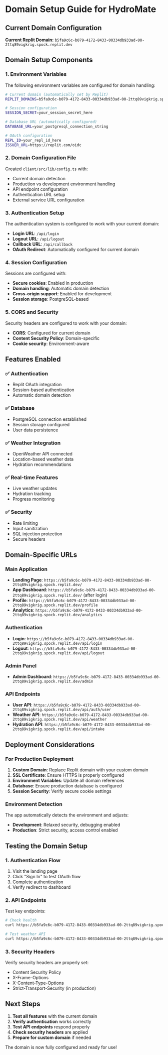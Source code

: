 # Domain Setup Guide for HydroMate

## Current Domain Configuration

**Current Replit Domain:** `b5fa9c6c-b079-4172-8433-00334db933ad-00-2ttq89vigkrig.spock.replit.dev`

## Domain Setup Components

### 1. Environment Variables
The following environment variables are configured for domain handling:

```bash
# Current domain (automatically set by Replit)
REPLIT_DOMAINS=b5fa9c6c-b079-4172-8433-00334db933ad-00-2ttq89vigkrig.spock.replit.dev

# Session configuration
SESSION_SECRET=your_session_secret_here

# Database URL (automatically configured)
DATABASE_URL=your_postgresql_connection_string

# OAuth configuration
REPL_ID=your_repl_id_here
ISSUER_URL=https://replit.com/oidc
```

### 2. Domain Configuration File
Created `client/src/lib/config.ts` with:
- Current domain detection
- Production vs development environment handling
- API endpoint configuration
- Authentication URL setup
- External service URL configuration

### 3. Authentication Setup
The authentication system is configured to work with your current domain:

- **Login URL**: `/api/login`
- **Logout URL**: `/api/logout`
- **Callback URL**: `/api/callback`
- **OAuth Redirect**: Automatically configured for current domain

### 4. Session Configuration
Sessions are configured with:
- **Secure cookies**: Enabled in production
- **Domain handling**: Automatic domain detection
- **Cross-origin support**: Enabled for development
- **Session storage**: PostgreSQL-based

### 5. CORS and Security
Security headers are configured to work with your domain:
- **CORS**: Configured for current domain
- **Content Security Policy**: Domain-specific
- **Cookie security**: Environment-aware

## Features Enabled

### ✅ Authentication
- Replit OAuth integration
- Session-based authentication
- Automatic domain detection

### ✅ Database
- PostgreSQL connection established
- Session storage configured
- User data persistence

### ✅ Weather Integration
- OpenWeather API connected
- Location-based weather data
- Hydration recommendations

### ✅ Real-time Features
- Live weather updates
- Hydration tracking
- Progress monitoring

### ✅ Security
- Rate limiting
- Input sanitization
- SQL injection protection
- Secure headers

## Domain-Specific URLs

### Main Application
- **Landing Page**: `https://b5fa9c6c-b079-4172-8433-00334db933ad-00-2ttq89vigkrig.spock.replit.dev/`
- **App Dashboard**: `https://b5fa9c6c-b079-4172-8433-00334db933ad-00-2ttq89vigkrig.spock.replit.dev/` (after login)
- **Profile**: `https://b5fa9c6c-b079-4172-8433-00334db933ad-00-2ttq89vigkrig.spock.replit.dev/profile`
- **Analytics**: `https://b5fa9c6c-b079-4172-8433-00334db933ad-00-2ttq89vigkrig.spock.replit.dev/analytics`

### Authentication
- **Login**: `https://b5fa9c6c-b079-4172-8433-00334db933ad-00-2ttq89vigkrig.spock.replit.dev/api/login`
- **Logout**: `https://b5fa9c6c-b079-4172-8433-00334db933ad-00-2ttq89vigkrig.spock.replit.dev/api/logout`

### Admin Panel
- **Admin Dashboard**: `https://b5fa9c6c-b079-4172-8433-00334db933ad-00-2ttq89vigkrig.spock.replit.dev/admin`

### API Endpoints
- **User API**: `https://b5fa9c6c-b079-4172-8433-00334db933ad-00-2ttq89vigkrig.spock.replit.dev/api/auth/user`
- **Weather API**: `https://b5fa9c6c-b079-4172-8433-00334db933ad-00-2ttq89vigkrig.spock.replit.dev/api/weather`
- **Hydration API**: `https://b5fa9c6c-b079-4172-8433-00334db933ad-00-2ttq89vigkrig.spock.replit.dev/api/intake`

## Deployment Considerations

### For Production Deployment
1. **Custom Domain**: Replace Replit domain with your custom domain
2. **SSL Certificate**: Ensure HTTPS is properly configured
3. **Environment Variables**: Update all domain references
4. **Database**: Ensure production database is configured
5. **Session Security**: Verify secure cookie settings

### Environment Detection
The app automatically detects the environment and adjusts:
- **Development**: Relaxed security, debugging enabled
- **Production**: Strict security, access control enabled

## Testing the Domain Setup

### 1. Authentication Flow
1. Visit the landing page
2. Click "Sign In" to test OAuth flow
3. Complete authentication
4. Verify redirect to dashboard

### 2. API Endpoints
Test key endpoints:
```bash
# Check health
curl https://b5fa9c6c-b079-4172-8433-00334db933ad-00-2ttq89vigkrig.spock.replit.dev/api/health

# Test weather API
curl https://b5fa9c6c-b079-4172-8433-00334db933ad-00-2ttq89vigkrig.spock.replit.dev/api/weather
```

### 3. Security Headers
Verify security headers are properly set:
- Content Security Policy
- X-Frame-Options
- X-Content-Type-Options
- Strict-Transport-Security (in production)

## Next Steps

1. **Test all features** with the current domain
2. **Verify authentication** works correctly
3. **Test API endpoints** respond properly
4. **Check security headers** are applied
5. **Prepare for custom domain** if needed

The domain is now fully configured and ready for use!